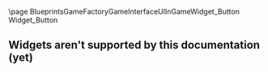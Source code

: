 \page BlueprintsGameFactoryGameInterfaceUIInGameWidget_Button Widget_Button
## Widgets aren't supported by this documentation (yet)

